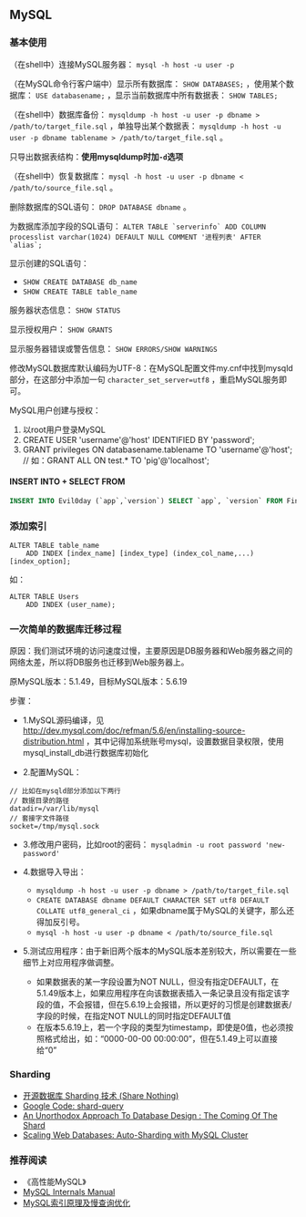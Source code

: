 ## MySQL

### 基本使用

（在shell中）连接MySQL服务器： ``mysql -h host -u user -p``

（在MySQL命令行客户端中）显示所有数据库： ``SHOW DATABASES;`` ，使用某个数据库： ``USE databasename;`` ，显示当前数据库中所有数据表： ``SHOW TABLES;``

（在shell中）数据库备份： ``mysqldump -h host -u user -p dbname > /path/to/target_file.sql`` ，单独导出某个数据表： ``mysqldump -h host -u user -p dbname tablename > /path/to/target_file.sql`` 。

只导出数据表结构：**使用mysqldump时加`-d`选项**

（在shell中）恢复数据库： ``mysql -h host -u user -p dbname < /path/to/source_file.sql`` 。

删除数据库的SQL语句： ``DROP DATABASE dbname`` 。

为数据库添加字段的SQL语句： ``ALTER TABLE `serverinfo` ADD COLUMN processlist varchar(1024) DEFAULT NULL COMMENT '进程列表' AFTER `alias`;``

显示创建的SQL语句：

- ``SHOW CREATE DATABASE db_name``
- ``SHOW CREATE TABLE table_name``

服务器状态信息： ``SHOW STATUS``

显示授权用户： ``SHOW GRANTS``

显示服务器错误或警告信息： ``SHOW ERRORS/SHOW WARNINGS``

修改MySQL数据库默认编码为UTF-8：在MySQL配置文件my.cnf中找到mysqld部分，在这部分中添加一句 ``character_set_server=utf8`` ，重启MySQL服务即可。

MySQL用户创建与授权：

1. 以root用户登录MySQL
2. CREATE USER 'username'@'host' IDENTIFIED BY 'password';
3. GRANT privileges ON databasename.tablename TO 'username'@'host'; // 如：GRANT ALL ON test.* TO 'pig'@'localhost';


#### INSERT INTO + SELECT FROM

```sql
INSERT INTO Evil0day (`app`,`version`) SELECT `app`, `version` FROM Fingerprint WHERE app="joomla" AND version >="3.2.0" AND version <="3.4.4" GROUP BY `version`;
```

### 添加索引

```
ALTER TABLE table_name
    ADD INDEX [index_name] [index_type] (index_col_name,...) [index_option];
```

如：
```
ALTER TABLE Users
    ADD INDEX (user_name);
```

### 一次简单的数据库迁移过程

原因：我们测试环境的访问速度过慢，主要原因是DB服务器和Web服务器之间的网络太差，所以将DB服务也迁移到Web服务器上。

原MySQL版本：5.1.49，目标MySQL版本：5.6.19

步骤：

- 1.MySQL源码编译，见 http://dev.mysql.com/doc/refman/5.6/en/installing-source-distribution.html ，其中记得加系统账号mysql，设置数据目录权限，使用mysql_install_db进行数据库初始化

- 2.配置MySQL：
  
```
// 比如在mysqld部分添加以下两行
// 数据目录的路径
datadir=/var/lib/mysql
// 套接字文件路径
socket=/tmp/mysql.sock
```

- 3.修改用户密码，比如root的密码： ``mysqladmin -u root password 'new-password'``

- 4.数据导入导出：

    - ``mysqldump -h host -u user -p dbname > /path/to/target_file.sql``
    - ``CREATE DATABASE dbname DEFAULT CHARACTER SET utf8 DEFAULT COLLATE utf8_general_ci`` ，如果dbname属于MySQL的关键字，那么还得加反引号。
    - ``mysql -h host -u user -p dbname < /path/to/source_file.sql``

- 5.测试应用程序：由于新旧两个版本的MySQL版本差别较大，所以需要在一些细节上对应用程序做调整。

    - 如果数据表的某一字段设置为NOT NULL，但没有指定DEFAULT，在5.1.49版本上，如果应用程序在向该数据表插入一条记录且没有指定该字段的值，不会报错，但在5.6.19上会报错，所以更好的习惯是创建数据表/字段的时候，在指定NOT NULL的同时指定DEFAULT值
    - 在版本5.6.19上，若一个字段的类型为timestamp，即使是0值，也必须按照格式给出，如：“0000-00-00 00:00:00”，但在5.1.49上可以直接给“0”


### Sharding

- [开源数据库 Sharding 技术 (Share Nothing)](http://dbanotes.net/database/database_sharding-2.html)
- [Google Code: shard-query](https://code.google.com/p/shard-query/)
- [An Unorthodox Approach To Database Design : The Coming Of The Shard](http://highscalability.com/unorthodox-approach-database-design-coming-shard)
- [Scaling Web Databases: Auto-Sharding with MySQL Cluster](https://blogs.oracle.com/MySQL/entry/scaling_web_databases_auto_sharding)


### 推荐阅读

- 《高性能MySQL》
- [MySQL Internals Manual](http://dev.mysql.com/doc/internals/en/)
- [MySQL索引原理及慢查询优化](http://tech.meituan.com/mysql-index.html)


